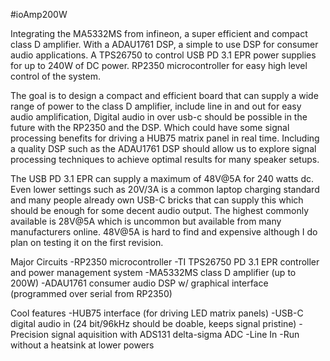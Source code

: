 #ioAmp200W

Integrating the MA5332MS from infineon, a super efficient and compact class D amplifier. With a ADAU1761 DSP, a simple to use DSP for consumer audio applications. A TPS26750 to control USB PD 3.1 EPR power supplies for up to 240W of DC power. RP2350 microcontroller for easy high level control of the system.

The goal is to design a compact and efficient board that can supply a wide range of power to the class D amplifier, include line in and out for easy audio amplification, Digital audio in over usb-c should be possible in the future with the RP2350 and the DSP. Which could have some signal processing benefits for driving a HUB75 matrix panel in real time. Including a quality DSP such as the ADAU1761 DSP should allow us to explore signal processing techniques to achieve optimal results for many speaker setups.

The USB PD 3.1 EPR can supply a maximum of 48V@5A for 240 watts dc. Even lower settings such as 20V/3A is a common laptop charging standard and many people already own USB-C bricks that can supply this which should be enough for some decent audio output. The highest commonly available is 28V@5A which is uncommon but available from many manufacturers online. 48V@5A is hard to find and expensive although I do plan on testing it on the first revision. 

Major Circuits
-RP2350 microcontroller
-TI TPS26750 PD 3.1 EPR controller and power management system
-MA5332MS class D amplifier (up to 200W)
-ADAU1761 consumer audio DSP w/ graphical interface (programmed over serial from RP2350)

Cool features
-HUB75 interface (for driving LED matrix panels)
-USB-C digital audio in (24 bit/96kHz should be doable, keeps signal pristine)
-Precision signal aquisition with ADS131 delta-sigma ADC
-Line In
-Run without a heatsink at lower powers